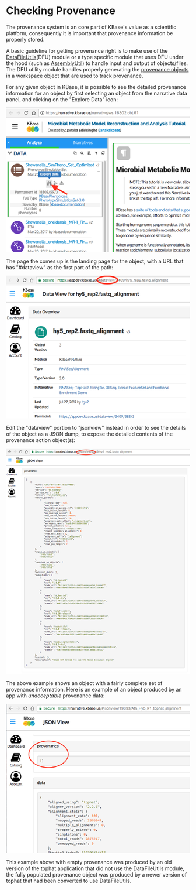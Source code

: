 # Checking Provenance

The provenance system is an core part of KBase's value as a scientific platform, consequently it is important that provenance information be properly stored.

A basic guideline for getting provenance right is to make use of the [DataFileUtils](https://narrative.kbase.us/#catalog/modules/DataFileUtil)(DFU) module or a type specific module that uses DFU under the hood (such as [AssemblyUtil](https://narrative.kbase.us/#catalog/modules/AssemblyUtil)) to handle input and output of objects/files. The DFU utility module handles properly generating the [provenance objects](https://ci.kbase.us/services/ws/docs/Workspace.html#typedefWorkspace.ProvenanceAction) in a workspace object that are used to track provenance.

For any given object in KBase, it is possible to see the detailed provenance information for an object by first selecting an object from the narrative data panel, and clicking on the "Explore Data" icon:

![Explore Data Icon](images/Dataview.png)

The page the comes up is the landing page for the object, with a URL that has "#dataview" as the first part of the path:

![Dataview URL](images/DataviewURL.png)

Edit the "dataview" portion to "jsonview" instead in order to see the details of the object as a JSON dump, to expose the detailed contents of the provenance action object(s):

![JSONview](images/JSONview.png)

The above example shows an object with a fairly complete set of provenance information. Here is an example of an object produced by an app with *unacceptable* provenance data:

![Bad Provenance](images/BadProvenance.png)

This example above with empty provenance was produced by an old version of the tophat application that did not use the DataFileUtils module, the fully populated provenance object was produced by a newer version of tophat that had been converted to use DataFileUtils.
